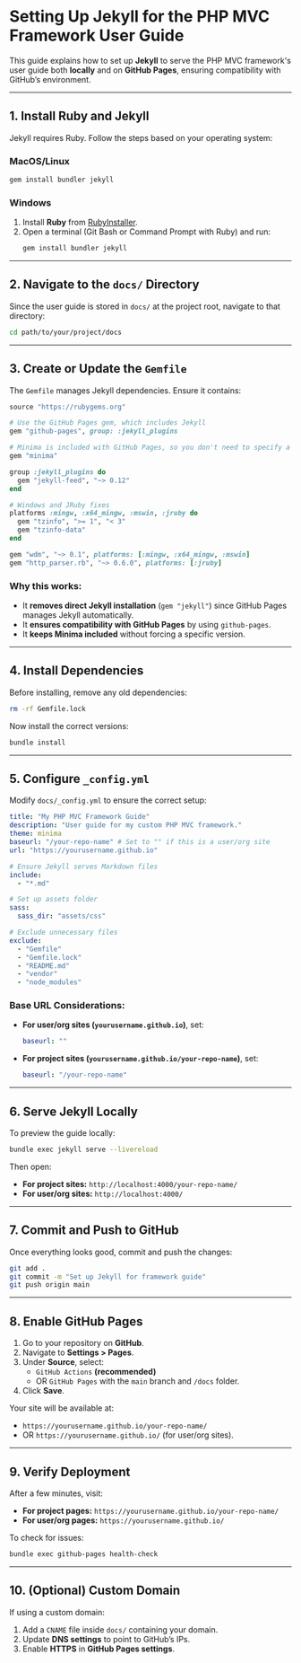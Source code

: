 # Setting Up Jekyll for the PHP MVC Framework User Guide

This guide explains how to set up **Jekyll** to serve the PHP MVC framework's user guide both **locally** and on **GitHub Pages**, ensuring compatibility with GitHub’s environment.

---

## 1. Install Ruby and Jekyll

Jekyll requires Ruby. Follow the steps based on your operating system:

### MacOS/Linux
```sh
gem install bundler jekyll
```

### Windows
1. Install **Ruby** from [RubyInstaller](https://rubyinstaller.org/).
2. Open a terminal (Git Bash or Command Prompt with Ruby) and run:
   ```sh
   gem install bundler jekyll
   ```

---

## 2. Navigate to the `docs/` Directory

Since the user guide is stored in `docs/` at the project root, navigate to that directory:
```sh
cd path/to/your/project/docs
```

---

## 3. Create or Update the `Gemfile`

The `Gemfile` manages Jekyll dependencies. Ensure it contains:

```ruby
source "https://rubygems.org"

# Use the GitHub Pages gem, which includes Jekyll
gem "github-pages", group: :jekyll_plugins

# Minima is included with GitHub Pages, so you don't need to specify a version.
gem "minima"

group :jekyll_plugins do
  gem "jekyll-feed", "~> 0.12"
end

# Windows and JRuby fixes
platforms :mingw, :x64_mingw, :mswin, :jruby do
  gem "tzinfo", ">= 1", "< 3"
  gem "tzinfo-data"
end

gem "wdm", "~> 0.1", platforms: [:mingw, :x64_mingw, :mswin]
gem "http_parser.rb", "~> 0.6.0", platforms: [:jruby]
```

### Why this works:
- It **removes direct Jekyll installation** (`gem "jekyll"`) since GitHub Pages manages Jekyll automatically.
- It **ensures compatibility with GitHub Pages** by using `github-pages`.
- It **keeps Minima included** without forcing a specific version.

---

## 4. Install Dependencies

Before installing, remove any old dependencies:
```sh
rm -rf Gemfile.lock
```

Now install the correct versions:
```sh
bundle install
```

---

## 5. Configure `_config.yml`

Modify `docs/_config.yml` to ensure the correct setup:

```yaml
title: "My PHP MVC Framework Guide"
description: "User guide for my custom PHP MVC framework."
theme: minima
baseurl: "/your-repo-name" # Set to "" if this is a user/org site
url: "https://yourusername.github.io"

# Ensure Jekyll serves Markdown files
include:
  - "*.md"

# Set up assets folder
sass:
  sass_dir: "assets/css"

# Exclude unnecessary files
exclude:
  - "Gemfile"
  - "Gemfile.lock"
  - "README.md"
  - "vendor"
  - "node_modules"
```

### Base URL Considerations:
- **For user/org sites (`yourusername.github.io`)**, set:
  ```yaml
  baseurl: ""
  ```
- **For project sites (`yourusername.github.io/your-repo-name`)**, set:
  ```yaml
  baseurl: "/your-repo-name"
  ```

---

## 6. Serve Jekyll Locally

To preview the guide locally:
```sh
bundle exec jekyll serve --livereload
```

Then open:
- **For project sites:** `http://localhost:4000/your-repo-name/`
- **For user/org sites:** `http://localhost:4000/`

---

## 7. Commit and Push to GitHub

Once everything looks good, commit and push the changes:
```sh
git add .
git commit -m "Set up Jekyll for framework guide"
git push origin main
```

---

## 8. Enable GitHub Pages

1. Go to your repository on **GitHub**.
2. Navigate to **Settings > Pages**.
3. Under **Source**, select:
   - `GitHub Actions` **(recommended)**
   - OR `GitHub Pages` with the `main` branch and `/docs` folder.
4. Click **Save**.

Your site will be available at:
- `https://yourusername.github.io/your-repo-name/`
- OR `https://yourusername.github.io/` (for user/org sites).

---

## 9. Verify Deployment

After a few minutes, visit:
- **For project pages:** `https://yourusername.github.io/your-repo-name/`
- **For user/org pages:** `https://yourusername.github.io/`

To check for issues:
```sh
bundle exec github-pages health-check
```

---

## 10. (Optional) Custom Domain

If using a custom domain:

1. Add a `CNAME` file inside `docs/` containing your domain.
2. Update **DNS settings** to point to GitHub’s IPs.
3. Enable **HTTPS** in **GitHub Pages settings**.